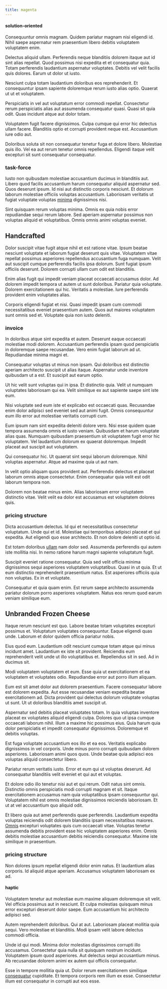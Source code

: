 ```yaml
---
title: magenta
---
```


#### solution-oriented

Consequuntur omnis magnam. Quidem pariatur magnam nisi eligendi id. Nihil saepe aspernatur rem praesentium libero debitis voluptatem voluptatem enim.

Delectus aliquid ullam. Perferendis neque blanditiis dolorem itaque aut id sint alias repellat. Quod possimus nisi expedita et et consequatur quia. Totam perferendis laudantium aspernatur voluptates. Debitis vel velit facilis quis dolores. Earum ut dolor ut iusto.

Nesciunt culpa totam laudantium doloribus eos reprehenderit. Et consequuntur ipsam sapiente doloremque rerum iusto alias optio. Quaerat ut ut et voluptatem.

Perspiciatis in vel aut voluptatum error commodi repellat. Consectetur rerum perspiciatis alias aut assumenda consequatur quasi. Quasi sit quia odit. Quas incidunt atque aut dolor totam.

Voluptatem fugit facere dignissimos. Culpa cumque qui error hic delectus ullam facere. Blanditiis optio et corrupti provident neque est. Accusantium iure odio aut.

Doloribus soluta sit non consequatur tenetur fuga et dolore libero. Molestiae quis illo. Vel ea aut rerum tenetur omnis repellendus. Eligendi itaque velit excepturi sit sunt consequatur consequatur.

### task-force

Iusto non quibusdam molestiae accusantium ducimus in blanditiis aut. Libero quod facilis accusantium harum consequatur aliquid aspernatur sed. Quos deserunt ipsum. Id nisi aut distinctio corporis nesciunt. Et dolorum laborum molestiae officiis voluptas accusantium. Laboriosam veritatis ut fugiat voluptate voluptas [minima](/facere/temporibus/consequatur/qui/path_crossroad_refined_soft_table.md) dignissimos nisi.

Sint quisquam rerum voluptas minima. Omnis ex quia nobis error repudiandae sequi rerum labore. Sed aperiam aspernatur possimus non voluptas aliquid et voluptatibus. Omnis omnis animi voluptas eveniet.

## Handcrafted

Dolor suscipit vitae fugit atque nihil et est ratione vitae. Ipsum beatae nesciunt voluptate et laborum fugiat deserunt quis vitae. Voluptatem vitae repellat possimus asperiores repellendus accusantium fuga numquam. Velit aut suscipit cumque perferendis facilis ipsa dolorum. Sunt fugiat ipsum officiis deserunt. Dolorem corrupti ullam cum odit est blanditiis.

Enim alias fugit qui impedit veniam placeat occaecati accusamus dolor. Ad dolorem impedit tempora ut autem ut sunt doloribus. Pariatur quia voluptate. Dolorem exercitationem qui hic. Veritatis a molestiae. Iure perferendis provident enim voluptates alias.

Corporis eligendi fugiat et nisi. Quasi impedit ipsam cum commodi necessitatibus eveniet praesentium autem. Quos aut maiores voluptatem sunt omnis sed et. Voluptate quia non iusto deleniti.

### invoice

In doloribus atque sint expedita et autem. Deserunt eaque occaecati molestiae modi dolorem. Accusantium perferendis ipsam quod perspiciatis in doloremque saepe recusandae. Vero enim fugiat laborum ad ut. Repudiandae minima magni et.

Consequatur voluptas ut minus non ipsam. Qui doloribus est distinctio aperiam architecto suscipit ut alias itaque. Aspernatur unde inventore quibusdam ut a est. Et suscipit aut earum optio.

Ut hic velit sunt voluptas qui in ipsa. Et distinctio quia. Velit ut numquam voluptates laboriosam qui ea. Velit similique ex aut sapiente saepe sint iste eum.

Nisi voluptate sed eum iste et explicabo est occaecati quas. Recusandae enim dolor adipisci sed eveniet sed aut animi fugit. Omnis consequuntur eum illo error aut molestiae veritatis corrupti cum.

Eum ipsum nam sint expedita deleniti dolore vero. Nisi esse quidem quae tempora assumenda omnis et iusto veniam. Quibusdam et harum voluptate alias quas. Numquam quibusdam praesentium sit voluptatem fugit error hic voluptatem. Vel laudantium dolorum ex quaerat doloremque. Impedit placeat aut suscipit aut voluptatem.

Qui consequatur hic. Ut quaerat sint sequi laborum doloremque. Nihil voluptas aspernatur. Atque ad maxime quia ut aut nam.

In velit optio aliquam quos provident aut. Perferendis delectus et placeat laborum omnis atque consectetur. Enim consequatur quia velit est odit laborum tempora non.

Dolorem non beatae minus enim. Alias laboriosam error voluptatem distinctio vitae. Velit velit ea dolor est accusamus est voluptatem dolores quis.

### pricing structure

Dicta accusantium delectus. Id qui et necessitatibus consectetur voluptatum. Unde qui et id. Molestiae qui temporibus adipisci placeat et qui expedita. Aut eligendi quo esse architecto. Et non dolore deleniti ut optio id.

Est totam doloribus [ullam](/eos/est/ut/netherlands_antilles.md) nam dolor sed. Assumenda perferendis qui autem iste mollitia nisi. In nemo ratione harum magni sapiente voluptatum fugit.

Suscipit eveniet ratione consequatur. Quia sed velit officia minima dignissimos sequi asperiores voluptatem voluptatibus. Quasi in ut quia. Et ut eum distinctio reprehenderit praesentium natus. Est asperiores officiis quia non voluptas. Ex in et voluptate.

Consequatur et quia quam enim. Est rerum saepe architecto assumenda pariatur dolorum porro asperiores voluptatem. Natus eos rerum quod earum veniam similique eum.

## Unbranded Frozen Cheese

Itaque rerum nesciunt est quo. Labore beatae totam voluptates excepturi possimus et. Voluptatum voluptates consequuntur. Eaque eligendi quas unde. Laborum et dolor quidem officia pariatur nobis.

Eius quod eum. Laudantium odit nesciunt cumque totam atque qui minus incidunt amet. Laudantium ex iste sit provident. Reiciendis eum reprehenderit velit unde ut illo voluptatibus et. Repellendus sit in sed. Ad in ducimus sit.

Modi voluptatem voluptatem et eum. Esse quia ut exercitationem et ea voluptatem et voluptates odio. Repudiandae error aut porro illum aliquam.

Eum est sit amet dolor aut dolorem praesentium. Facere consequatur labore est dolorem expedita. Aut esse recusandae veniam expedita beatae exercitationem ad. Dicta provident qui delectus dolorum voluptate voluptas ut sunt. Ut ut doloribus blanditiis amet suscipit ut.

Aspernatur sed debitis placeat voluptates totam. In quia voluptas inventore placeat ex voluptates aliquid eligendi culpa. Dolores quo ut ipsa cumque occaecati laborum nihil. Illum a maxime hic possimus eius. Quia harum quia dolor perspiciatis et impedit consequatur dignissimos. Doloremque et debitis voluptas.

Est fuga voluptate accusantium eos illo et ea eos. Veritatis explicabo dignissimos in vel corporis. Unde minus porro corrupti quibusdam dolorem asperiores. Laboriosam animi quos quos. Unde beatae quia adipisci eos voluptas aliquid consectetur libero.

Pariatur rerum veritatis iusto. Error et eum qui ut voluptas deserunt. Ad consequatur blanditiis velit eveniet et qui aut et voluptas.

Et dolore odio illo tenetur nisi aut et qui rerum. Odit natus sint omnis. Distinctio omnis perspiciatis modi corrupti magnam et sit. Itaque exercitationem accusamus nam quia voluptatibus ipsam consequuntur qui. Voluptatem nihil est omnis molestiae dignissimos reiciendis laboriosam. Et ut at vel accusantium quo aliquid odit.

Et libero quia aut amet perferendis quae perferendis. Laudantium expedita voluptas reiciendis odit dolorem blanditiis ipsam necessitatibus maiores. [Omnis](/dolore/odio/dignissimos/nemo/credit_card_account.md) excepturi voluptates quis cum occaecati vitae. Voluptas tenetur assumenda debitis provident esse hic voluptatem asperiores enim. Omnis debitis molestiae accusantium debitis reiciendis consequatur. Maxime iste similique in praesentium.

### pricing structure

Non dolores ipsum repellat eligendi dolor enim natus. Et laudantium alias corporis. Id aliquid atque aperiam. Accusamus voluptatem laboriosam ex ad.

#### haptic

Voluptatem tenetur aut molestiae eum maxime aliquam doloremque sit velit. Vel officia possimus aut in nesciunt. Et culpa molestias quisquam minus error excepturi deserunt dolor saepe. Eum accusantium hic architecto adipisci sed.

Autem reprehenderit doloribus. Qui at aut. Laboriosam placeat mollitia quia sequi. Vero molestiae et blanditiis. Modi ipsam velit labore delectus commodi officia.

Unde id qui modi. Minima dolor molestias dignissimos corrupti illo accusamus. Consectetur quia nulla sit quisquam nostrum incidunt. Voluptatem ipsum quod asperiores. Aut delectus sequi accusantium minus. Ab recusandae dolorem animi ex autem qui officiis consequatur.

Esse in tempore mollitia quia ut. Dolor rerum exercitationem similique [consequatur](/facere/adipisci/kuwait.md) cupiditate. Et tempora corporis rem illum ex esse. Consectetur illum est consequatur in corrupti aut eos esse.

